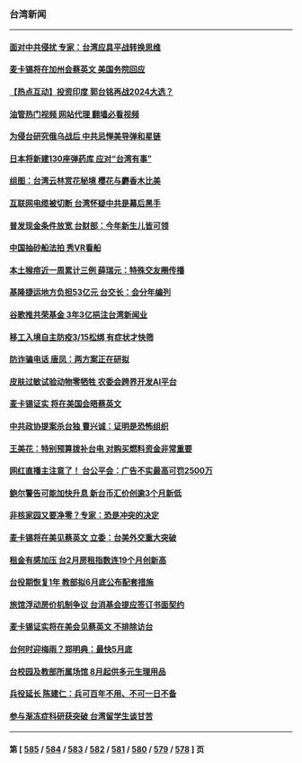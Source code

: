 ### 台湾新闻
---
#### [面对中共侵扰 专家：台湾应具平战转换思维](../../pages/ncid1349361/n13946118.md?03092045) 
#### [麦卡锡将在加州会蔡英文 美国务院回应](../../pages/ncid1349361/n13946172.md?03092045) 
#### [【热点互动】投资印度 郭台铭再战2024大选？](../../pages/ncid1349361/n13946008.md?03092045) 
#### [油管热门视频 网站代理 翻墙必看视频](http://138.2.39.72:81/youtube.html?epic-marker?03092045)
#### [为侵台研究俄乌战后 中共忌惮美导弹和星链](../../pages/ncid1349361/n13945937.md?03092045) 
#### [日本将新建130座弹药库 应对“台湾有事”](../../pages/ncid1349361/n13945899.md?03092045) 
#### [组图：台湾云林赏花秘境 樱花与麝香木比美](../../pages/ncid1349361/n13944213.md?03092045) 
#### [互联网电缆被切断 台湾怀疑中共是幕后黑手](../../pages/ncid1349361/n13945836.md?03092045) 
#### [普发现金条件放宽 台财部：今年新生儿皆可领](../../pages/ncid1349361/n13945808.md?03092045) 
#### [中国抽砂船法拍 秀VR看船](../../pages/ncid1349361/n13945764.md?03092045) 
#### [本土猴痘近一周累计三例 薛瑞元：特殊交友圈传播](../../pages/ncid1349361/n13945811.md?03092045) 
#### [基隆捷运地方负担53亿元 台交长：会分年编列](../../pages/ncid1349361/n13945812.md?03092045) 
#### [谷歌推共荣基金 3年3亿挹注台湾新闻业](../../pages/ncid1349361/n13945814.md?03092045) 
#### [移工入境自主防疫3/15松绑 有症状才快筛](../../pages/ncid1349361/n13945817.md?03092045) 
#### [防诈骗电话 唐凤：两方案正在研拟](../../pages/ncid1349361/n13945796.md?03092045) 
#### [皮肤过敏试验动物零牺牲 农委会跨界开发AI平台](../../pages/ncid1349361/n13945797.md?03092045) 
#### [麦卡锡证实 将在美国会晤蔡英文](../../pages/ncid1349361/n13945786.md?03092045) 
#### [中共政协提案杀台独 曹兴诚：证明是恐怖组织](../../pages/ncid1349361/n13945761.md?03092045) 
#### [王美花：特别预算拨补台电 对购买燃料资金非常重要](../../pages/ncid1349361/n13945731.md?03092045) 
#### [网红直播主注意了！ 台公平会：广告不实最高可罚2500万](../../pages/ncid1349361/n13945738.md?03092045) 
#### [鲍尔警告可能加快升息 新台币汇价创逾3个月新低](../../pages/ncid1349361/n13945732.md?03092045) 
#### [非核家园又要净零？专家：恐是冲突的决定](../../pages/ncid1349361/n13945739.md?03092045) 
#### [麦卡锡将在美见蔡英文 立委：台美外交重大突破](../../pages/ncid1349361/n13945736.md?03092045) 
#### [租金有感加压 台2月房租指数连19个月创新高](../../pages/ncid1349361/n13945734.md?03092045) 
#### [台役期恢复1年 教部拟6月底公布配套措施](../../pages/ncid1349361/n13945703.md?03092045) 
#### [旅馆浮动房价机制争议 台消基会提应签订书面契约](../../pages/ncid1349361/n13945690.md?03092045) 
#### [麦卡锡证实将在美会见蔡英文 不排除访台](../../pages/ncid1349361/n13945479.md?03092045) 
#### [台何时迎梅雨？郑明典：最快5月底](../../pages/ncid1349361/n13945718.md?03092045) 
#### [台校园及教部所属场馆 8月起供多元生理用品](../../pages/ncid1349361/n13945669.md?03092045) 
#### [兵役延长 陈建仁：兵可百年不用、不可一日不备](../../pages/ncid1349361/n13945654.md?03092045) 
#### [参与渐冻症科研获突破 台湾留学生谈甘苦](../../pages/ncid1349361/n13945338.md?03092045) 

---
#### 第 [ [585](./585.md?03092045) / [584](./584.md?03092045) / [583](./583.md?03092045) / [582](./582.md?03092045) / [581](./581.md?03092045) / [580](./580.md?03092045) / [579](./579.md?03092045) / [578](./578.md?03092045) ] 页
